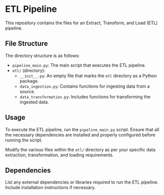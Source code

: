 # ETL Pipeline

This repository contains the files for an Extract, Transform, and Load (ETL) pipeline.

## File Structure

The directory structure is as follows:

- `pipeline_main.py`: The main script that executes the ETL pipeline.
- `etl/` (directory):
  - `__init__.py`: An empty file that marks the `etl` directory as a Python package.
  <!-- - `data_load.py`: Contains functions for loading data into the pipeline. -->
  - `data_ingestion.py`: Contains functions for ingesting data from a source.
  <!-- - `data_validation.py`: Includes functions for validating the loaded data. -->
  - `data_transformation.py`: Includes functions for transforming the ingested data.

## Usage

To execute the ETL pipeline, run the `pipeline_main.py` script. Ensure that all the necessary dependencies are installed and properly configured before running the script.

Modify the various files within the `etl/` directory as per your specific data extraction, transformation, and loading requirements.

## Dependencies

List any external dependencies or libraries required to run the ETL pipeline. Include installation instructions if necessary.

